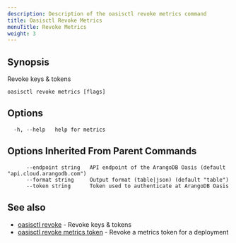 ```yaml
---
description: Description of the oasisctl revoke metrics command
title: Oasisctl Revoke Metrics
menuTitle: Revoke Metrics
weight: 3
---
```

## Synopsis
Revoke keys & tokens

```
oasisctl revoke metrics [flags]
```

## Options
```
  -h, --help   help for metrics
```

## Options Inherited From Parent Commands
```
      --endpoint string   API endpoint of the ArangoDB Oasis (default "api.cloud.arangodb.com")
      --format string     Output format (table|json) (default "table")
      --token string      Token used to authenticate at ArangoDB Oasis
```

## See also
* [oasisctl revoke](_index.md)	 - Revoke keys & tokens
* [oasisctl revoke metrics token](revoke-metrics-token.md)	 - Revoke a metrics token for a deployment

